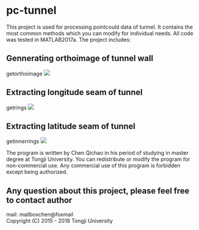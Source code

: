 # pc-tunnel
This project is used for processing pointcould data of tunnel. It contains the most common methods which you can modify for individual needs. All code was tested in MATLAB2017a. The project includes:<br>

## Gennerating orthoimage of tunnel wall
getorthoimage
![](https://github.com/cqc2/pc-tunnel/master-edit/example/orthoimage.png) 


## Extracting longitude seam of tunnel 
getrings
![](https://github.com/cqc2/pc-tunnel/master-edit/example/tunnel_joint_seam-longitude.png) 


## Extracting latitude seam of tunnel  
getinnerrings
![](https://github.com/cqc2/pc-tunnel/master-edit/example/tunnel_joint_seam-latitude.jpg) 


The program is written by Chen Qichao in his period of studying in master degree at Tongji University. You can redistribute or modify the program for non-commercial use. Any commercial use of this program is forbidden except being authorized.<br>


## Any question about this project, please feel free to contact author
mail: mailboxchen@foxmail<br>
Copyright (C) 2015 - 2018  Tongji University

